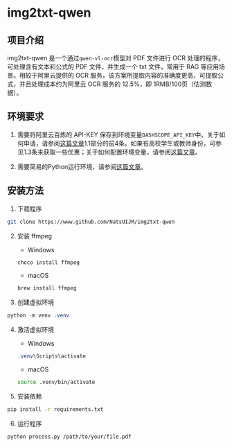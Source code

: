 # img2txt-qwen

## 项目介绍

img2txt-qwen 是一个通过`qwen-vl-ocr`模型对 PDF 文件进行 OCR 处理的程序，可处理含有文本和公式的 PDF 文件，并生成一个 txt 文件，常用于 RAG 等应用场景。相较于阿里云提供的 OCR 服务，该方案所提取内容的准确度更高，可提取公式，并且处理成本约为阿里云 OCR 服务的 12.5%，即 1RMB/100页（估测数据）。

## 环境要求

1. 需要将阿里云百炼的 API-KEY 保存到环境变量`DASHSCOPE_API_KEY`中。关于如何申请，请参阅[这篇文章](https://github.com/NatsUIJM/autoContents/blob/main/docs/如何申请云服务账户.md)1.1部分的前4条。如果有高校学生或教师身份，可参见1.3条来获取一些优惠；关于如何配置环境变量，请参阅[这篇文章](https://github.com/NatsUIJM/AICoder/blob/main/simplifiedDocs/环境变量配置方法.md)。

2. 需要简易的Python运行环境，请参阅[这篇文章](https://github.com/NatsUIJM/AICoder/blob/main/simplifiedDocs/Python%20运行环境配置方法.md)。

## 安装方法

1. 下载程序

```bash
git clone https://www.github.com/NatsUIJM/img2txt-qwen
```

2. 安装 ffmpeg

    - Windows

    ```powershell
    choco install ffmpeg
    ```

    - macOS

    ```bash
    brew install ffmpeg
    ```

3. 创建虚拟环境

```powershell
python -m venv .venv
```

4. 激活虚拟环境
    - Windows

    ```powershell
    .venv\Scripts\activate
    ```

    - macOS

    ```bash
    source .venv/bin/activate
    ```

5. 安装依赖

```bash
pip install -r requirements.txt
```

6. 运行程序

```bash
python process.py /path/to/your/file.pdf
```
